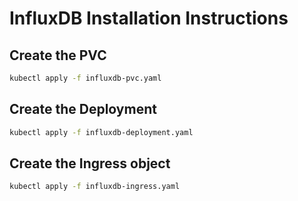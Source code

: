 # InfluxDB Installation Instructions

## Create the PVC

```bash
kubectl apply -f influxdb-pvc.yaml
```

## Create the Deployment

```bash
kubectl apply -f influxdb-deployment.yaml
```

## Create the Ingress object

```bash
kubectl apply -f influxdb-ingress.yaml
```